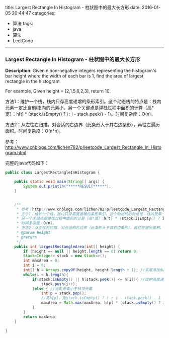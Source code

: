 



title: Largest Rectangle In Histogram - 柱状图中的最大长方形
date: 2016-01-05 20:44:47
categories: 
- 算法
tags: 
- java
- 算法
- LeetCode
<!--updated: 2016-01-05 21:40:47-->
---

### Largest Rectangle In Histogram - 柱状图中的最大长方形

**Description**: Given n non-negative integers representing the histogram's bar height where the width of each bar is 1, find the area of largest rectangle in the histogram.
 
 For example,
 Given height = [2,1,5,6,2,3],
 return 10.


方法1：维护一个栈，栈内只存高度递增的条形索引。这个动态栈的特点是：栈内元素一定比当前i指向的元素小。另一个关键点是弹栈过程中面积的计算（高*宽）：h[t] * (stack.isEmpty() ? i : i - stack.peek() - 1)。时间复杂度：O(n)。

方法2：从左往右扫描，对合适的右边界（此条形大于其右边条形），再往左遍历面积。时间复杂度：O(n*n)。

参考：http://www.cnblogs.com/lichen782/p/leetcode_Largest_Rectangle_in_Histogram.html

完整的java代码如下：

```java
public class LargestRectangleInHistogram {

    public static void main(String[] args) {
        System.out.println("*****RESULT*****");
    }


    /**
     * 参考：http://www.cnblogs.com/lichen782/p/leetcode_Largest_Rectangle_in_Histogram.html
     * 方法1：维护一个栈，栈内只存高度递增的条形索引。这个动态栈的特点是：栈内元素一定比当前i指向的元素小。
     * 另一个关键点是弹栈过程中面积的计算（高*宽）：h[t] * (stack.isEmpty() ? i : i - stack.peek() - 1)。
     * 时间复杂度：O(n)。
     * 方法2：从左往右扫描，对合适的右边界（此条形大于其右边条形），再往左遍历面积。时间复杂度：O(n*n)。
     * @param height
     * @return
     */
    public int largestRectangleArea(int[] height) {
        if (height == null || height.length == 0) return 0;
        Stack<Integer> stack = new Stack<>();
        int maxArea = 0;
        int i = 0;
        int[] h = Arrays.copyOf(height, height.length + 1); //末尾添加dummy元素0
        while(i < h.length){
            if(stack.isEmpty() || h[stack.peek()] <= h[i]){ //维护高度递增条形索引栈
                stack.push(i++);
            }else { //当前元素小于栈顶元素
                int p = stack.pop();
                //高h[p]，宽stack.isEmpty() ? i : i - stack.peek() - 1
                maxArea = Math.max(maxArea, h[p] * (stack.isEmpty() ? i : i - stack.peek() - 1));
            }
        }
        return maxArea;
    }

}
```
